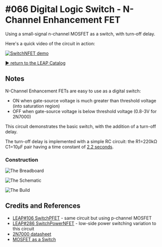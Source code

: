 # #066 Digital Logic Switch - N-Channel Enhancement FET

Using a small-signal n-channel MOSFET as a switch, with turn-off delay.

Here's a quick video of the circuit in action:

[![SwitchNFET demo](https://img.youtube.com/vi/OQDaS_fVWGQ/0.jpg)](https://www.youtube.com/watch?v=OQDaS_fVWGQ)


[:arrow_forward: return to the LEAP Catalog](https://leap.tardate.com)

## Notes

N-Channel Enhancement FETs are easy to use as a digital switch:

* ON when gate-source voltage is much greater than threshold voltage (into saturation region)
* OFF when gate-source voltage is below threshold voltage (0.8-3V for 2N7000)

This circuit demonstrates the basic switch, with the addition of a turn-off delay.

The turn-off delay is implemented with a simple RC circuit: the R1=220kΩ C1=10μF pair having a time constant of
[2.2 seconds](https://www.wolframalpha.com/input/?i=220k%CE%A9+*+10%CE%BCF).

### Construction

![The Breadboard](./assets/SwitchNFET_bb.jpg?raw=true)

![The Schematic](./assets/SwitchNFET_schematic.jpg?raw=true)

![The Build](./assets/SwitchNFET_build.jpg?raw=true)

## Credits and References
* [LEAP#106 SwitchPFET](../SwitchPFET) - same circuit but using p-channel MOSFET
* [LEAP#286 SwitchPowerNFET](../SwitchPowerNFET) - low-side power switching variation to this circuit
* [2N7000 datasheet](https://www.futurlec.com/Transistors/2N7000.shtml)
* [MOSFET as a Switch](http://www.electronics-tutorials.ws/transistor/tran_7.html)
